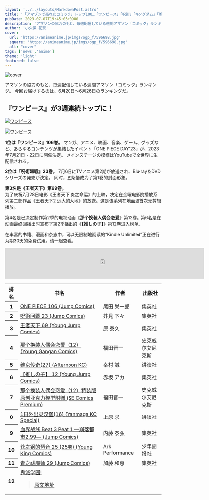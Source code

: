 ```yaml
---
layout: '../../layouts/MarkdownPost.astro'
title: '「アマゾンで売れたコミック」トップ100…「ワンピース」「呪術」「キングダム」「着せ恋」など【6月4週】'
pubDate: 2023-07-07T19:45:03+0900
description: 'アマゾンの協力のもと、毎週配信している週間アマゾン「コミック」ランキング。今回お届けするのは、6月20日～6月26日のランキングだ。'
author: '小久保 花奈'
cover:
  url: 'https://animeanime.jp/imgs/ogp_f/596698.jpg'
  square: 'https://animeanime.jp/imgs/ogp_f/596698.jpg'
  alt: "cover"
tags: ['news','anime']
theme: 'light'
featured: false
---
```


![cover](https://animeanime.jp/imgs/ogp_f/596698.jpg)

アマゾンの協力のもと、毎週配信している週間アマゾン「コミック」ランキング。 今回お届けするのは、6月20日～6月26日のランキングだ。

## 『ワンピース』が3週連続トップに！ 

[![ワンピース](//ws-fe.amazon-adsystem.com/widgets/q?_encoding=UTF8&ASIN=4088836448&Format=_SL250_&ID=AsinImage&MarketPlace=JP&ServiceVersion=20070822&WS=1&tag=animeanimea-22&language=ja_JP)](https://www.amazon.co.jp/dp/4088836448?&linkCode=li3&tag=animeanimea-22&linkId=0f061d95ac727e084f86c4a763e5a2fc&language=ja_JP&ref_=as_li_ss_il)

[![ワンピース](https://ir-jp.amazon-adsystem.com/e/ir?t=animeanimea-22&language=ja_JP&l=li3&o=9&a=4088836448)](https://www.amazon.co.jp/dp/4088836448?&linkCode=li3&tag=animeanimea-22&linkId=0f061d95ac727e084f86c4a763e5a2fc&language=ja_JP&ref_=as_li_ss_il)

**1位は『ワンピース』106巻。** 
マンガ、アニメ、映画、音楽、ゲーム、グッズなど、あらゆるコンテンツが集結したイベント「ONE PIECE DAY'23」が、2023年7月21日・22日に開催決定。 メインステージの模様はYouTubeで全世界に生配信される。

**2位は『呪術廻戦』23巻。** 
7月6日にTVアニメ第2期が放送され、Blu-ray＆DVDシリーズの発売が決定。
同时，五条悟成为了第1卷的封面形象。 </p><p><b>第3名是《王者天下》第69卷。 </b><br>为了庆祝7月28日电影《王者天下 炎之命运》的上映，决定在金曜电影院播放系列第二部作品《王者天下2 远大的大地》的放送。这是该系列在地面波首次无剪辑播放。 </p><p>第4名是已决定制作第2季的电视动画《<b>那个换装人偶会恋爱</b>》第12卷。第6名是在动画最终回播出时宣布了第2季播出的《<b>【推しの子】</b>》第12卷进入榜单。 </p><p>在丰富的书籍、漫画和杂志中，可以无限制地阅读的“Kindle Unlimited”正在进行为期30天的免费试用。请一起查看。 </p><iframe src="https://rcm-fe.amazon-adsystem.com/e/cm?o=9&amp;p=293&amp;l=ur1&amp;category=kindleunlimited&amp;banner=05G450N240N3CHYBN2R2&amp;f=ifr&amp;linkID=5662f64a536a0b0f40c30e24c754476a&amp;t=animeanimea-22&amp;tracking_id=animeanimea-22" width="640" height="100" scrolling="no" border="0" marginwidth="0" style="border:none;" frameborder="0" sandbox="allow-scripts allow-same-origin allow-popups allow-top-navigation-by-user-activation"></iframe><br><table><tbody><tr><th>排名</th><th>书名</th><th>作者</th><th>出版社</th></tr><tr><th>1</th><td><a href="http://www.amazon.co.jp/dp/4088836448?tag=animeanimea-22" target="new">ONE PIECE 106 (Jump Comics)</a></td><td>尾田 栄一郎</td><td>集英社</td></tr><tr><th>2</th><td><a href="http://www.amazon.co.jp/dp/4088836286?tag=animeanimea-22" target="new">呪術回戦 23 (Jump Comics)</a></td><td>芥見 下々</td><td>集英社</td></tr><tr><th>3</th><td><a href="http://www.amazon.co.jp/dp/4088927478?tag=animeanimea-22" target="new">王者天下 69 (Young Jump Comics)</a></td><td>原 泰久</td><td>集英社</td></tr><tr><th>4</th><td><a href="http://www.amazon.co.jp/dp/4757587481?tag=animeanimea-22" target="new">那个换装人偶会恋爱（12） (Young Gangan Comics)</a></td><td>福田晋一</td><td>史克威尔艾尼克斯</td></tr><tr><th>5</th><td><a href="http://www.amazon.co.jp/dp/4065319102?tag=animeanimea-22" target="new">维京传奇(27) (Afternoon KC)</a></td><td>幸村 誠</td><td>讲谈社</td></tr><tr><th>6</th><td><a href="http://www.amazon.co.jp/dp/408892780X?tag=animeanimea-22" target="new">【推しの子】 12 (Young Jump Comics)</a></td><td>赤坂 アカ</td><td>集英社</td></tr><tr><th>7</th><td><a href="http://www.amazon.co.jp/dp/475758749X?tag=animeanimea-22" target="new">那个换装人偶会恋爱（12）特装版 原创亚克力模型附赠 (SE Comics Premium)</a></td><td>福田晋一</td><td>史克威尔艾尼克斯</td></tr><tr><th>8</th><td><a href="http://www.amazon.co.jp/dp/4065323436?tag=animeanimea-22" target="new">1日外出录汉堡(16) (Yanmaga KC Special)</a></td><td>上原 求</td><td>讲谈社</td></tr><tr><th>9</th><td><a href="http://www.amazon.co.jp/dp/4088835719?tag=animeanimea-22" target="new">血界战线 Beat 3 Peat 1 ―崩落都市2.99― (Jump Comics)</a></td><td>内藤 泰弘</td><td>集英社</td></tr><tr><th>10</th><td><a href="http://www.amazon.co.jp/dp/478597432X?tag=animeanimea-22" target="new">苍之钢的琶音 25 (25卷) (Young King Comics)</a></td><td>Ark Performance</td><td>少年画报社</td></tr><tr><th>11</th><td><a href="http://www.amazon.co.jp/dp/4088834607?tag=animeanimea-22" target="new">青之祓魔师 29 (Jump Comics)</a></td><td>加藤 和惠</td><td>集英社</td></tr><tr><th>12</th><td><a href="http://www.amazon.co.jp/dp/408883609X?tag=animeanimea-22" target="new">鬼滅学园!  

>[原文地址](https://animeanime.jp/article/2023/07/07/78439.html)  